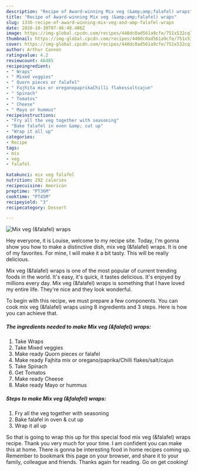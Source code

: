 ```yaml
---
description: "Recipe of Award-winning Mix veg (&amp;amp;falafel) wraps"
title: "Recipe of Award-winning Mix veg (&amp;amp;falafel) wraps"
slug: 1336-recipe-of-award-winning-mix-veg-and-amp-falafel-wraps
date: 2020-10-30T07:46:48.486Z
image: https://img-global.cpcdn.com/recipes/440dc0ad561a9cfe/751x532cq70/mix-veg-falafel-wraps-recipe-main-photo.jpg
thumbnail: https://img-global.cpcdn.com/recipes/440dc0ad561a9cfe/751x532cq70/mix-veg-falafel-wraps-recipe-main-photo.jpg
cover: https://img-global.cpcdn.com/recipes/440dc0ad561a9cfe/751x532cq70/mix-veg-falafel-wraps-recipe-main-photo.jpg
author: Arthur Cannon
ratingvalue: 4.2
reviewcount: 46485
recipeingredient:
- " Wraps"
- " Mixed veggies"
- " Quorn pieces or falafel"
- " Fajhita mix or oreganopaprikaChilli flakessaltcajun"
- " Spinach"
- " Tomatos"
- " Cheese"
- " Mayo or hummus"
recipeinstructions:
- "Fry all the veg together with seasoning"
- "Bake falafel in oven &amp; cut up"
- "Wrap it all up"
categories:
- Recipe
tags:
- mix
- veg
- falafel

katakunci: mix veg falafel 
nutrition: 292 calories
recipecuisine: American
preptime: "PT36M"
cooktime: "PT45M"
recipeyield: "3"
recipecategory: Dessert

---
```



![Mix veg (&amp;falafel) wraps](https://img-global.cpcdn.com/recipes/440dc0ad561a9cfe/751x532cq70/mix-veg-falafel-wraps-recipe-main-photo.jpg)

Hey everyone, it is Louise, welcome to my recipe site. Today, I'm gonna show you how to make a distinctive dish, mix veg (&amp;falafel) wraps. It is one of my favorites. For mine, I will make it a bit tasty. This will be really delicious.



Mix veg (&amp;falafel) wraps is one of the most popular of current trending foods in the world. It's easy, it's quick, it tastes delicious. It's enjoyed by millions every day. Mix veg (&amp;falafel) wraps is something that I have loved my entire life. They're nice and they look wonderful.


To begin with this recipe, we must prepare a few components. You can cook mix veg (&amp;falafel) wraps using 8 ingredients and 3 steps. Here is how you can achieve that.

<!--inarticleads1-->

##### The ingredients needed to make Mix veg (&amp;falafel) wraps:

1. Take  Wraps
1. Take  Mixed veggies
1. Make ready  Quorn pieces or falafel
1. Make ready  Fajhita mix or oregano/paprika/Chilli flakes/salt/cajun
1. Take  Spinach
1. Get  Tomatos
1. Make ready  Cheese
1. Make ready  Mayo or hummus




<!--inarticleads2-->

##### Steps to make Mix veg (&amp;falafel) wraps:

1. Fry all the veg together with seasoning
1. Bake falafel in oven &amp; cut up
1. Wrap it all up




So that is going to wrap this up for this special food mix veg (&amp;falafel) wraps recipe. Thank you very much for your time. I am confident you can make this at home. There is gonna be interesting food in home recipes coming up. Remember to bookmark this page on your browser, and share it to your family, colleague and friends. Thanks again for reading. Go on get cooking!
